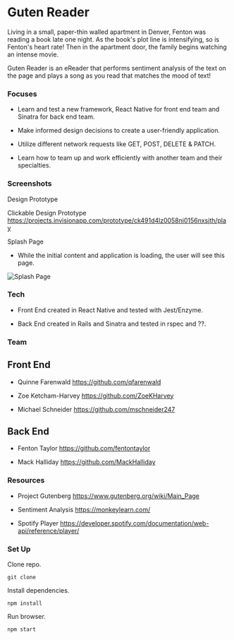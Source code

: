 # Guten Reader

Living in a small, paper-thin walled apartment in Denver, Fenton was reading a book late one night. As the book's plot line is intensifying, so is Fenton's heart rate! Then in the apartment door, the family begins watching an intense movie.

Guten Reader is an eReader that performs sentiment analysis of the text on the page and plays a song as you read that matches the mood of text!

### Focuses

- Learn and test a new framework, React Native for front end team and Sinatra for back end team.

- Make informed design decisions to create a user-friendly application.

- Utilize different network requests like GET, POST, DELETE & PATCH.

- Learn how to team up and work efficiently with another team and their specialties.

### Screenshots

Design Prototype

Clickable Design Prototype https://projects.invisionapp.com/prototype/ck491d4lz0058ni0156nxsjth/play

Splash Page
- While the initial content and application is loading, the user will see this page.

![Splash Page](src/images/.png)

### Tech

- Front End created in React Native and tested with Jest/Enzyme.

- Back End created in Rails and Sinatra and tested in rspec and ??.

### Team

## Front End

- Quinne Farenwald https://github.com/qfarenwald

- Zoe Ketcham-Harvey https://github.com/ZoeKHarvey

- Michael Schneider https://github.com/mschneider247

## Back End

- Fenton Taylor https://github.com/fentontaylor

- Mack Halliday https://github.com/MackHalliday

### Resources

- Project Gutenberg https://www.gutenberg.org/wiki/Main_Page

- Sentiment Analysis https://monkeylearn.com/

- Spotify Player https://developer.spotify.com/documentation/web-api/reference/player/

### Set Up

Clone repo.
```
git clone
```
Install dependencies.
```
npm install
```
Run browser.
```
npm start
```
